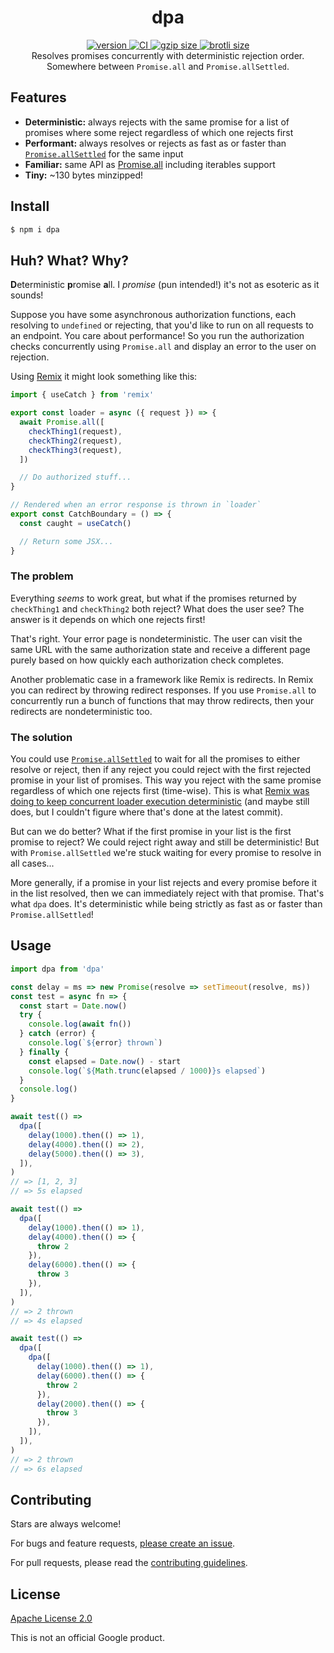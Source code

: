 <h1 align="center">
  dpa
</h1>

<div align="center">
  <a href="https://npmjs.org/package/dpa">
    <img src="https://badgen.now.sh/npm/v/dpa" alt="version" />
  </a>
  <a href="https://github.com/TomerAberbach/dpa/actions">
    <img src="https://github.com/TomerAberbach/dpa/workflows/CI/badge.svg" alt="CI" />
  </a>
  <a href="http://img.badgesize.io/https://unpkg.com/dpa/dist/index.min.js?compression=gzip&label=gzip">
    <img src="https://unpkg.com/dpa/dist/index.min.js" alt="gzip size" />
  </a>
  <a href="http://img.badgesize.io/https://unpkg.com/dpa/dist/index.min.js?compression=brotli&label=brotli">
    <img src="https://unpkg.com/dpa/dist/index.min.js" alt="brotli size" />
  </a>
</div>

<div align="center">
  Resolves promises concurrently with deterministic rejection order. Somewhere between <code>Promise.all</code> and <code>Promise.allSettled</code>.
</div>

## Features

- **Deterministic:** always rejects with the same promise for a list of promises
  where some reject regardless of which one rejects first
- **Performant:** always resolves or rejects as fast as or faster than
  [`Promise.allSettled`](https://developer.mozilla.org/en-US/docs/Web/JavaScript/Reference/Global_Objects/Promise/allSettled)
  for the same input
- **Familiar:** same API as
  [Promise.all](https://developer.mozilla.org/en-US/docs/Web/JavaScript/Reference/Global_Objects/Promise/all)
  including iterables support
- **Tiny:** ~130 bytes minzipped!

## Install

```sh
$ npm i dpa
```

## Huh? What? Why?

**D**eterministic **p**romise **a**ll. I _promise_ (pun intended!) it's not as
esoteric as it sounds!

Suppose you have some asynchronous authorization functions, each resolving to
`undefined` or rejecting, that you'd like to run on all requests to an endpoint.
You care about performance! So you run the authorization checks concurrently
using `Promise.all` and display an error to the user on rejection.

Using [Remix](https://remix.run) it might look something like this:

```js
import { useCatch } from 'remix'

export const loader = async ({ request }) => {
  await Promise.all([
    checkThing1(request),
    checkThing2(request),
    checkThing3(request),
  ])

  // Do authorized stuff...
}

// Rendered when an error response is thrown in `loader`
export const CatchBoundary = () => {
  const caught = useCatch()

  // Return some JSX...
}
```

### The problem

Everything _seems_ to work great, but what if the promises returned by
`checkThing1` and `checkThing2` both reject? What does the user see? The answer
is it depends on which one rejects first!

That's right. Your error page is nondeterministic. The user can visit the same
URL with the same authorization state and receive a different page purely based
on how quickly each authorization check completes.

Another problematic case in a framework like Remix is redirects. In Remix you
can redirect by throwing redirect responses. If you use `Promise.all` to
concurrently run a bunch of functions that may throw redirects, then your
redirects are nondeterministic too.

### The solution

You could use
[`Promise.allSettled`](https://developer.mozilla.org/en-US/docs/Web/JavaScript/Reference/Global_Objects/Promise/allSettled)
to wait for all the promises to either resolve or reject, then if any reject you
could reject with the first rejected promise in your list of promises. This way
you reject with the same promise regardless of which one rejects first
(time-wise). This is what
[Remix was doing to keep concurrent loader execution deterministic](https://github.com/remix-run/remix/blob/ffc6000cde2bcdd99c9db53f0b116dabfb2da65e/packages/remix-server-runtime/server.ts#L301)
(and maybe still does, but I couldn't figure where that's done at the latest
commit).

But can we do better? What if the first promise in your list is the first
promise to reject? We could reject right away and still be deterministic! But
with `Promise.allSettled` we're stuck waiting for every promise to resolve in
all cases...

More generally, if a promise in your list rejects and every promise before it in
the list resolved, then we can immediately reject with that promise. That's what
`dpa` does. It's deterministic while being strictly as fast as or faster than
`Promise.allSettled`!

## Usage

<!-- eslint-disable no-throw-literal -->

```js
import dpa from 'dpa'

const delay = ms => new Promise(resolve => setTimeout(resolve, ms))
const test = async fn => {
  const start = Date.now()
  try {
    console.log(await fn())
  } catch (error) {
    console.log(`${error} thrown`)
  } finally {
    const elapsed = Date.now() - start
    console.log(`${Math.trunc(elapsed / 1000)}s elapsed`)
  }
  console.log()
}

await test(() =>
  dpa([
    delay(1000).then(() => 1),
    delay(4000).then(() => 2),
    delay(5000).then(() => 3),
  ]),
)
// => [1, 2, 3]
// => 5s elapsed

await test(() =>
  dpa([
    delay(1000).then(() => 1),
    delay(4000).then(() => {
      throw 2
    }),
    delay(6000).then(() => {
      throw 3
    }),
  ]),
)
// => 2 thrown
// => 4s elapsed

await test(() =>
  dpa([
    dpa([
      delay(1000).then(() => 1),
      delay(6000).then(() => {
        throw 2
      }),
      delay(2000).then(() => {
        throw 3
      }),
    ]),
  ]),
)
// => 2 thrown
// => 6s elapsed
```

## Contributing

Stars are always welcome!

For bugs and feature requests,
[please create an issue](https://github.com/TomerAberbach/dpa/issues/new).

For pull requests, please read the
[contributing guidelines](https://github.com/TomerAberbach/dpa/blob/main/contributing.md).

## License

[Apache License 2.0](https://github.com/TomerAberbach/dpa/blob/main/license)

This is not an official Google product.
